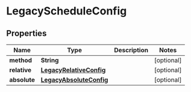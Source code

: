 

# LegacyScheduleConfig


## Properties

Name | Type | Description | Notes
------------ | ------------- | ------------- | -------------
**method** | **String** |  |  [optional]
**relative** | [**LegacyRelativeConfig**](LegacyRelativeConfig.md) |  |  [optional]
**absolute** | [**LegacyAbsoluteConfig**](LegacyAbsoluteConfig.md) |  |  [optional]



